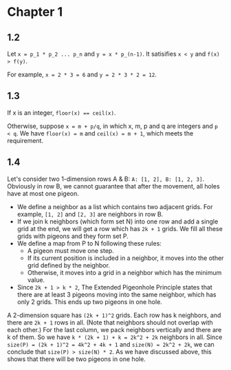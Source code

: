 # Chapter 1

## 1.2

Let `x = p_1 * p_2 ... p_n` and `y = x * p_(n-1)`. It satisifies `x < y` and `f(x) > f(y)`.

For example, `x = 2 * 3 = 6` and `y = 2 * 3 * 2 = 12`.

## 1.3

If x is an integer, `floor(x) == ceil(x)`.

Otherwise, suppose `x = m + p/q`, in which x, m, p and q are integers and `p < q`. We have `floor(x) = m` and `ceil(x) = m + 1`, which meets the requirement.

## 1.4

Let's consider two 1-dimension rows A & B: `A: [1, 2], B: [1, 2, 3]`. Obviously in row B, we cannot guarantee that after the movement, all holes have at most one pigeon.

* We define a neighbor as a list which contains two adjacent grids. For example, `[1, 2]` and `[2, 3]` are neighbors in row B.
* If we join k neighbors (which form set N) into one row and add a single grid at the end, we will get a row which has `2k + 1` grids. We fill all these grids with pigeons and they form set P.
* We define a map from P to N following these rules:
    * A pigeon must move one step.
    * If its current position is included in a neighbor, it moves into the other grid defined by the neighbor.
    * Otherwise, it moves into a grid in a neighbor which has the minimum value.
* Since `2k + 1 > k * 2`, The Extended Pigeonhole Principle states that there are at least 3 pigeons moving into the same neighbor, which has only 2 grids. This ends up two pigeons in one hole.

A 2-dimension square has `(2k + 1)^2` grids. Each row has k neighbors, and there are `2k + 1` rows in all. (Note that neighbors should not overlap with each other.) For the last column, we pack neighbors vertically and there are k of them. So we have `k * (2k + 1) + k = 2k^2 + 2k` neighbors in all. Since `size(P) = (2k + 1)^2 = 4k^2 + 4k + 1` and `size(N) = 2k^2 + 2k`, we can conclude that `size(P) > size(N) * 2`. As we have discussed above, this shows that there will be two pigeons in one hole.